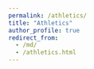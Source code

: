 ```yaml
---
permalink: /athletics/
title: "Athletics"
author_profile: true
redirect_from: 
  - /md/
  - /athletics.html
---
```

